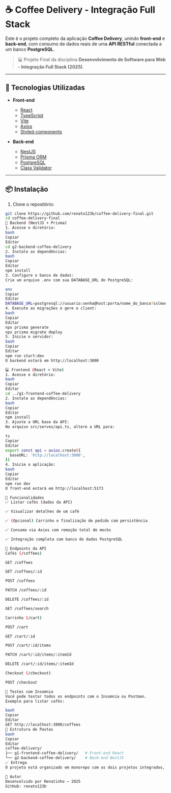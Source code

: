 # ☕ Coffee Delivery - Integração Full Stack

Este é o projeto completo da aplicação **Coffee Delivery**, unindo **front-end** e **back-end**, com consumo de dados reais de uma **API RESTful** conectada a um banco **PostgreSQL**.

> 💻 Projeto Final da disciplina **Desenvolvimento de Software para Web - Integração Full Stack (2025)**.

---

## 🚀 Tecnologias Utilizadas

- **Front-end**
  - [React](https://reactjs.org/)
  - [TypeScript](https://www.typescriptlang.org/)
  - [Vite](https://vitejs.dev/)
  - [Axios](https://axios-http.com/)
  - [Styled-components](https://styled-components.com/)

- **Back-end**
  - [NestJS](https://nestjs.com/)
  - [Prisma ORM](https://www.prisma.io/)
  - [PostgreSQL](https://www.postgresql.org/)
  - [Class Validator](https://github.com/typestack/class-validator)

---

## 📦 Instalação

1. Clone o repositório:

```bash
git clone https://github.com/renato123b/coffee-delivery-final.git
cd coffee-delivery-final
🧱 Backend (NestJS + Prisma)
1. Acesse o diretório:
bash
Copiar
Editar
cd g2-backend-coffee-delivery
2. Instale as dependências:
bash
Copiar
Editar
npm install
3. Configure o banco de dados:
Crie um arquivo .env com sua DATABASE_URL do PostgreSQL:

env
Copiar
Editar
DATABASE_URL=postgresql://usuario:senha@host:porta/nome_do_banco?sslmode=require
4. Execute as migrações e gere o client:
bash
Copiar
Editar
npx prisma generate
npx prisma migrate deploy
5. Inicie o servidor:
bash
Copiar
Editar
npm run start:dev
O backend estará em http://localhost:3000

💻 Frontend (React + Vite)
1. Acesse o diretório:
bash
Copiar
Editar
cd ../g1-frontend-coffee-delivery
2. Instale as dependências:
bash
Copiar
Editar
npm install
3. Ajuste a URL base da API:
No arquivo src/serves/api.ts, altere a URL para:

ts
Copiar
Editar
export const api = axios.create({
  baseURL: 'http://localhost:3000',
})
4. Inicie a aplicação:
bash
Copiar
Editar
npm run dev
O front-end estará em http://localhost:5173

📘 Funcionalidades
✅ Listar cafés (dados da API)

✅ Visualizar detalhes de um café

✅ (Opcional) Carrinho e finalização de pedido com persistência

✅ Consumo via Axios com remoção total de mocks

✅ Integração completa com banco de dados PostgreSQL

🔁 Endpoints da API
Cafés (/coffees)

GET /coffees

GET /coffees/:id

POST /coffees

PATCH /coffees/:id

DELETE /coffees/:id

GET /coffees/search

Carrinho (/cart)

POST /cart

GET /cart/:id

POST /cart/:id/items

PATCH /cart/:id/items/:itemId

DELETE /cart/:id/items/:itemId

Checkout (/checkout)

POST /checkout

🧪 Testes com Insomnia
Você pode testar todos os endpoints com o Insomnia ou Postman.
Exemplo para listar cafés:

bash
Copiar
Editar
GET http://localhost:3000/coffees
📁 Estrutura de Pastas
bash
Copiar
Editar
coffee-delivery/
├── g1-frontend-coffee-delivery/   # Front-end React
└── g2-backend-coffee-delivery/    # Back-end NestJS
✅ Entrega
O projeto está organizado em monorepo com os dois projetos integrados, pronto para ser testado de ponta a ponta com dados reais da API.

🧠 Autor
Desenvolvido por Renatinho — 2025
GitHub: renato123b